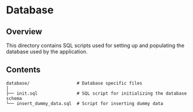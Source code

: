 # Database

## Overview

This directory contains SQL scripts used for setting up and populating the database used by the application.

## Contents

```shell
database/                  # Database specific files
│
├── init.sql               # SQL script for initializing the database schema
└── insert_dummy_data.sql  # Script for inserting dummy data

```
